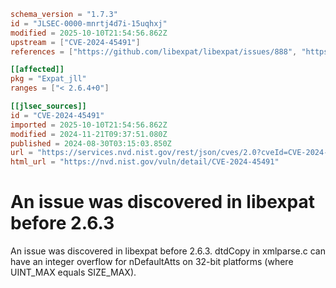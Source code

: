 ```toml
schema_version = "1.7.3"
id = "JLSEC-0000-mnrtj4d7i-15uqhxj"
modified = 2025-10-10T21:54:56.862Z
upstream = ["CVE-2024-45491"]
references = ["https://github.com/libexpat/libexpat/issues/888", "https://github.com/libexpat/libexpat/pull/891", "https://security.netapp.com/advisory/ntap-20241018-0003/"]

[[affected]]
pkg = "Expat_jll"
ranges = ["< 2.6.4+0"]

[[jlsec_sources]]
id = "CVE-2024-45491"
imported = 2025-10-10T21:54:56.862Z
modified = 2024-11-21T09:37:51.080Z
published = 2024-08-30T03:15:03.850Z
url = "https://services.nvd.nist.gov/rest/json/cves/2.0?cveId=CVE-2024-45491"
html_url = "https://nvd.nist.gov/vuln/detail/CVE-2024-45491"
```

# An issue was discovered in libexpat before 2.6.3

An issue was discovered in libexpat before 2.6.3. dtdCopy in xmlparse.c can have an integer overflow for nDefaultAtts on 32-bit platforms (where UINT_MAX equals SIZE_MAX).


